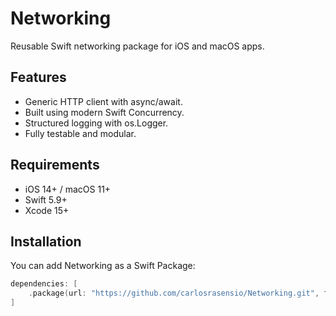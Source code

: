 # Networking

Reusable Swift networking package for iOS and macOS apps.

## Features
- Generic HTTP client with async/await.
- Built using modern Swift Concurrency.
- Structured logging with os.Logger.
- Fully testable and modular.

## Requirements
- iOS 14+ / macOS 11+
- Swift 5.9+
- Xcode 15+

## Installation
You can add Networking as a Swift Package:

```swift
dependencies: [
    .package(url: "https://github.com/carlosrasensio/Networking.git", from: "0.1.0")
]
